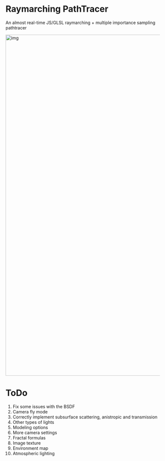 # Raymarching PathTracer
 An almost real-time JS/GLSL raymarching + multiple importance sampling pathtracer

<img width="1114" alt="img" src="https://github.com/user-attachments/assets/4d2b826d-291a-4dc0-a7f6-a5ca227a0dbe" />


# ToDo

 1. Fix some issues with the BSDF
 2. Camera fly mode
 3. Correctly implement subsurface scattering, 
    anistropic and transmission
 4. Other types of lights
 5. Modeling options
 6. More camera settings
 7. Fractal formulas
 8. Image texture
 9. Environment map
10. Atmospheric lighting
